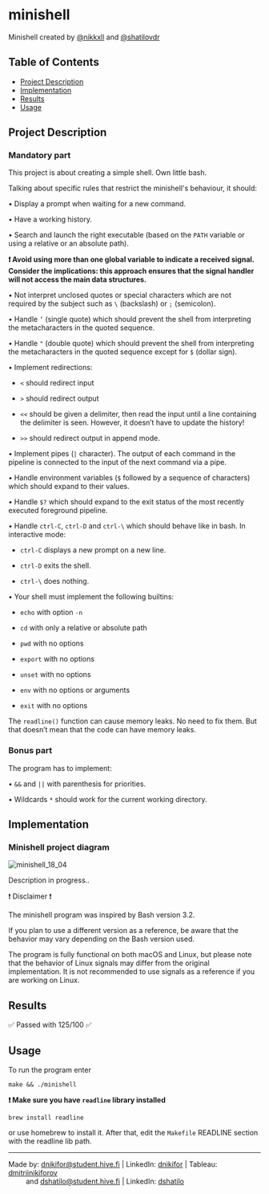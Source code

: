 # minishell

Minishell created by [@nikkxll](https://github.com/nikkxll) and [@shatilovdr](https://github.com/shatilovdr)

## Table of Contents
- [Project Description](#project-description)
- [Implementation](#implementation)
- [Results](#results)
- [Usage](#usage)

## Project Description

### Mandatory part

This project is about creating a simple shell.
Own little bash.

Talking about specific rules that restrict the minishell's behaviour, it should:

• Display a prompt when waiting for a new command.

• Have a working history.

• Search and launch the right executable (based on the ```PATH``` variable or using a
relative or an absolute path).

**❗ Avoid using more than one global variable to indicate a received signal. Consider
the implications: this approach ensures that the signal handler will not access the
main data structures.**

• Not interpret unclosed quotes or special characters which are not required by the
subject such as ```\``` (backslash) or ```;``` (semicolon).

• Handle ```’``` (single quote) which should prevent the shell from interpreting the metacharacters in the quoted sequence.

• Handle ```"``` (double quote) which should prevent the shell from interpreting the metacharacters in the quoted sequence except for ```$``` (dollar sign).

• Implement redirections:

- ```<``` should redirect input
  
- ```>``` should redirect output
  
- ```<<``` should be given a delimiter, then read the input until a line containing the delimiter is seen. However, it doesn’t have to update the history!

- ```>>``` should redirect output in append mode.
  
• Implement pipes (```|``` character). The output of each command in the pipeline is
connected to the input of the next command via a pipe.

• Handle environment variables (```$``` followed by a sequence of characters) which
should expand to their values.

• Handle ```$?``` which should expand to the exit status of the most recently executed
foreground pipeline.

• Handle ```ctrl-C```, ```ctrl-D``` and ```ctrl-\``` which should behave like in bash. In interactive mode:

- ```ctrl-C``` displays a new prompt on a new line.

- ```ctrl-D``` exits the shell.

- ```ctrl-\``` does nothing.

• Your shell must implement the following builtins:

- ```echo``` with option ```-n```

- ```cd``` with only a relative or absolute path

- ```pwd``` with no options

- ```export``` with no options

- ```unset``` with no options

- ```env``` with no options or arguments

- ```exit``` with no options

The ```readline()``` function can cause memory leaks. No need to fix them. But that doesn’t mean that the code can have memory leaks.

### Bonus part

The program has to implement:

• ```&&``` and ```||``` with parenthesis for priorities.

• Wildcards ```*``` should work for the current working directory.

## Implementation

### Minishell project diagram

![minishell_18_04](https://github.com/nikkxll/42-minishell/assets/125829393/f4d181ee-3213-4573-a91a-959f1277ef32)

Description in progress..

❗ Disclaimer ❗

The minishell program was inspired by Bash version 3.2.

If you plan to use a different version as a reference, be aware that the behavior may vary depending on the Bash version used.

The program is fully functional on both macOS and Linux, but please note that the behavior of Linux signals may differ from the original implementation. It is not recommended to use signals as a reference if you are working on Linux.

## Results

✅ Passed with 125/100 ✅

## Usage

To run the program enter
```
make && ./minishell
```
**❗ Make sure you have ```readline``` library installed**
```
brew install readline
```
or use homebrew to install it. After that, edit the ```Makefile``` READLINE section with the readline lib path.

---
Made by: dnikifor@student.hive.fi | LinkedIn: [dnikifor](https://www.linkedin.com/in/dmitriinikiforov/) | Tableau: [dmitriinikiforov](https://public.tableau.com/app/profile/nikiforov.dmitrii/vizzes)\
&emsp;&emsp;&ensp;and dshatilo@student.hive.fi | LinkedIn: [dshatilo](https://www.linkedin.com/in/shatilovdr/)
